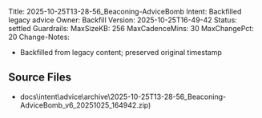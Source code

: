 Title: 2025-10-25T13-28-56_Beaconing-AdviceBomb
Intent: Backfilled legacy advice
Owner: Backfill
Version: 2025-10-25T16-49-42
Status: settled
Guardrails:
  MaxSizeKB: 256
  MaxCadenceMins: 30
  MaxChangePct: 20
Change-Notes:
  - Backfilled from legacy content; preserved original timestamp

## Source Files
- docs\intent\advice\archive\2025-10-25T13-28-56_Beaconing-AdviceBomb_v6_20251025_164942.zip)
